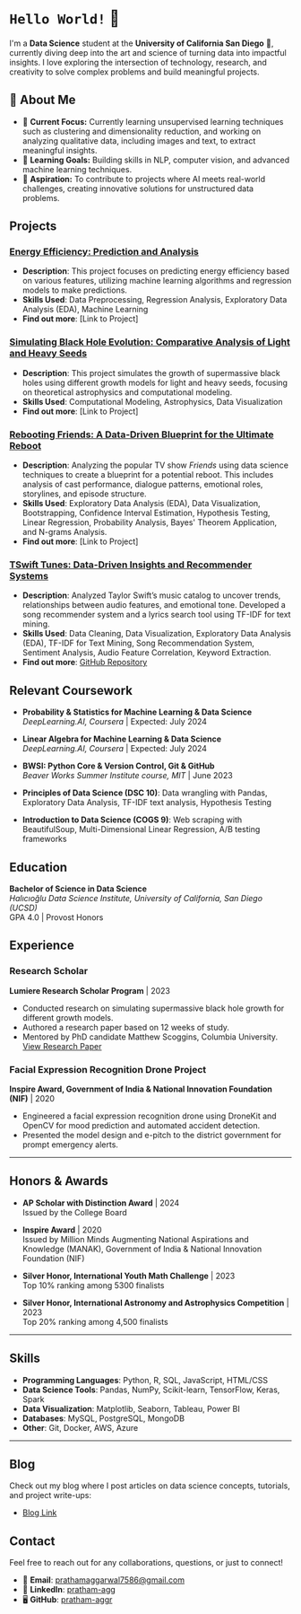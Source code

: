# `Hello World!` 👋  

I'm a **Data Science** student at the **University of California San Diego** 🔱, currently diving deep into the art and science of turning data into impactful insights. I love exploring the intersection of technology, research, and creativity to solve complex problems and build meaningful projects.  

## 🌟 About Me  
- 🔭 **Current Focus:** Currently learning unsupervised learning techniques such as clustering and dimensionality reduction, and working on analyzing qualitative data, including images and text, to extract meaningful insights.
- 🌱 **Learning Goals:** Building skills in NLP, computer vision, and advanced machine learning techniques.  
- 🚀 **Aspiration:** To contribute to projects where AI meets real-world challenges, creating innovative solutions for unstructured data problems.  

## Projects

### [**Energy Efficiency: Prediction and Analysis**]()
   - **Description**: This project focuses on predicting energy efficiency based on various features, utilizing machine learning algorithms and regression models to make predictions.
   - **Skills Used**: Data Preprocessing, Regression Analysis, Exploratory Data Analysis (EDA), Machine Learning
   - **Find out more**: [Link to Project] 


### [**Simulating Black Hole Evolution: Comparative Analysis of Light and Heavy Seeds**](https://pratham-aggr.github.io/Black-Hole-Growth/)
   - **Description**: This project simulates the growth of supermassive black holes using different growth models for light and heavy seeds, focusing on theoretical astrophysics and computational modeling.
   - **Skills Used**: Computational Modeling, Astrophysics, Data Visualization
   - **Find out more**: [Link to Project]


### [**Rebooting Friends: A Data-Driven Blueprint for the Ultimate Reboot**](https://pratham-aggr.github.io/Rebooting-Friends/)
   - **Description**: Analyzing the popular TV show *Friends* using data science techniques to create a blueprint for a potential reboot. This includes analysis of cast performance, dialogue patterns, emotional roles, storylines, and episode structure.
   - **Skills Used**: Exploratory Data Analysis (EDA), Data Visualization, Bootstrapping, Confidence Interval Estimation, Hypothesis Testing, Linear Regression, Probability Analysis, Bayes' Theorem Application, and N-grams Analysis.
   - **Find out more**: [Link to Project]



### [**TSwift Tunes: Data-Driven Insights and Recommender Systems**](https://pratham-aggr.github.io/TSwift-Tunes/)
   - **Description**: Analyzed Taylor Swift’s music catalog to uncover trends, relationships between audio features, and emotional tone. Developed a song recommender system and a lyrics search tool using TF-IDF for text mining.
   - **Skills Used**: Data Cleaning, Data Visualization, Exploratory Data Analysis (EDA), TF-IDF for Text Mining, Song Recommendation System, Sentiment Analysis, Audio Feature Correlation, Keyword Extraction.
   - **Find out more**: [GitHub Repository](https://github.com/prathamaggarwal7586/TSwift-Tunes)


## Relevant Coursework

- **Probability & Statistics for Machine Learning & Data Science**  
  *DeepLearning.AI, Coursera* | Expected: July 2024

- **Linear Algebra for Machine Learning & Data Science**  
  *DeepLearning.AI, Coursera* | Expected: July 2024

- **BWSI: Python Core & Version Control, Git & GitHub**  
  *Beaver Works Summer Institute course, MIT* | June 2023

- **Principles of Data Science (DSC 10)**: Data wrangling with Pandas, Exploratory Data Analysis, TF-IDF text analysis, Hypothesis Testing

- **Introduction to Data Science (COGS 9)**: Web scraping with BeautifulSoup, Multi-Dimensional Linear Regression, A/B testing frameworks


## Education

**Bachelor of Science in Data Science**  
*Halıcıoğlu Data Science Institute, University of California, San Diego (UCSD)*  
   GPA 4.0 | Provost Honors





## Experience

### **Research Scholar**  
**Lumiere Research Scholar Program** | 2023  
- Conducted research on simulating supermassive black hole growth for different growth models.
- Authored a research paper based on 12 weeks of study.
- Mentored by PhD candidate Matthew Scoggins, Columbia University.  
  [View Research Paper](link-to-paper)

### **Facial Expression Recognition Drone Project**  
**Inspire Award, Government of India & National Innovation Foundation (NIF)** | 2020  
- Engineered a facial expression recognition drone using DroneKit and OpenCV for mood prediction and automated accident detection.
- Presented the model design and e-pitch to the district government for prompt emergency alerts.

---

## Honors & Awards

- **AP Scholar with Distinction Award** | 2024  
  Issued by the College Board

- **Inspire Award** | 2020  
  Issued by Million Minds Augmenting National Aspirations and Knowledge (MANAK), Government of India & National Innovation Foundation (NIF)

- **Silver Honor, International Youth Math Challenge** | 2023  
  Top 10% ranking among 5300 finalists

- **Silver Honor, International Astronomy and Astrophysics Competition** | 2023  
  Top 20% ranking among 4,500 finalists

---


## Skills

- **Programming Languages**: Python, R, SQL, JavaScript, HTML/CSS
- **Data Science Tools**: Pandas, NumPy, Scikit-learn, TensorFlow, Keras, Spark
- **Data Visualization**: Matplotlib, Seaborn, Tableau, Power BI
- **Databases**: MySQL, PostgreSQL, MongoDB
- **Other**: Git, Docker, AWS, Azure

---

## Blog

Check out my blog where I post articles on data science concepts, tutorials, and project write-ups:  
- [Blog Link](your-blog-link)


## Contact

Feel free to reach out for any collaborations, questions, or just to connect!  

- 📧 **Email**: [prathamaggarwal7586@gmail.com](mailto:prathamaggarwal7586@gmail.com)  
- 💼 **LinkedIn**: [pratham-agg](https://www.linkedin.com/in/pratham-agg?lipi=urn%3Ali%3Apage%3Ad_flagship3_profile_view_base_contact_details%3BLVQ74PPwRKGBbq5TP54OZw%3D%3D)  
- 🖥️ **GitHub**: [pratham-aggr](https://github.com/pratham-aggr)  


